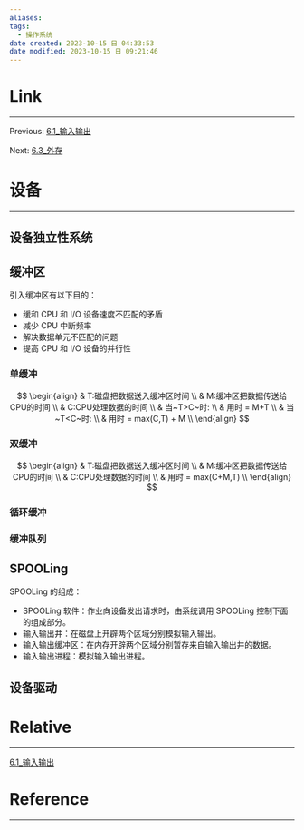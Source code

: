 ```yaml
---
aliases:
tags:
  - 操作系统
date created: 2023-10-15 日 04:33:53
date modified: 2023-10-15 日 09:21:46
---
```


# Link

---

Previous: [6.1\_输入输出](6.1_输入输出.md)

Next: [6.3\_外存](6.3_外存.md)

# 设备

---

## 设备独立性系统

## 缓冲区

引入缓冲区有以下目的：

- 缓和 CPU 和 I/O 设备速度不匹配的矛盾
- 减少 CPU 中断频率
- 解决数据单元不匹配的问题
- 提高 CPU 和 I/O 设备的并行性

### 单缓冲

$$
\begin{align}
& T:磁盘把数据送入缓冲区时间 \\
& M:缓冲区把数据传送给CPU的时间 \\
& C:CPU处理数据的时间 \\
& 当~T>C~时: \\
& 用时 = M+T \\
& 当~T<C~时: \\
& 用时 = max(C,T) + M \\
\end{align}
$$

### 双缓冲

$$
\begin{align}
& T:磁盘把数据送入缓冲区时间 \\
& M:缓冲区把数据传送给CPU的时间 \\
& C:CPU处理数据的时间 \\
& 用时 = max(C+M,T) \\
\end{align}
$$

### 循环缓冲

### 缓冲队列

## SPOOLing

SPOOLing 的组成：

- SPOOLing 软件：作业向设备发出请求时，由系统调用 SPOOLing 控制下面的组成部分。
- 输入输出井：在磁盘上开辟两个区域分别模拟输入输出。
- 输入输出缓冲区：在内存开辟两个区域分别暂存来自输入输出井的数据。
- 输入输出进程：模拟输入输出进程。

## 设备驱动

# Relative

---

[6.1\_输入输出](6.1_输入输出.md)

# Reference

---
